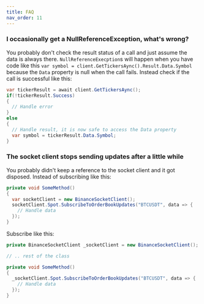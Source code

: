 ```yaml
---
title: FAQ
nav_order: 11
---
```


### I occasionally get a NullReferenceException, what's wrong?
You probably don't check the result status of a call and just assume the data is always there. `NullReferenceExecption`s will happen when you have code like this `var symbol = client.GetTickersAync().Result.Data.Symbol` because the `Data` property is null when the call fails. Instead check if the call is successful like this:
```csharp
var tickerResult = await client.GetTickersAync();
if(!tickerResult.Success)
{
  // Handle error
}
else
{
  // Handle result, it is now safe to access the Data property
  var symbol = tickerResult.Data.Symbol;
}
```

### The socket client stops sending updates after a little while
You probably didn't keep a reference to the socket client and it got disposed.
Instead of subscribing like this:
```csharp
private void SomeMethod()
{
  var socketClient = new BinanceSocketClient();
  socketClient.Spot.SubscribeToOrderBookUpdates("BTCUSDT", data => {
	// Handle data
  });
}
```
Subscribe like this:
```csharp
private BinanceSocketClient _socketClient = new BinanceSocketClient();

// .. rest of the class

private void SomeMethod()
{
  _socketClient.Spot.SubscribeToOrderBookUpdates("BTCUSDT", data => {
	// Handle data
  });
}

```